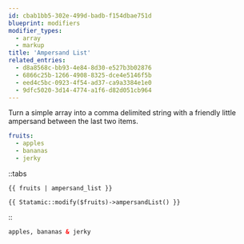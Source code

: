 ```yaml
---
id: cbab1bb5-302e-499d-badb-f154dbae751d
blueprint: modifiers
modifier_types:
  - array
  - markup
title: 'Ampersand List'
related_entries:
  - d8a8568c-bb93-4e84-8d30-e527b3b02876
  - 6866c25b-1266-4908-8325-dce4e5146f5b
  - eed4c5bc-0923-4f54-ad37-ca9a3384e1e0
  - 9dfc5020-3d14-4774-a1f6-d82d051cb964
---
```

Turn a simple array into a comma delimited string with a friendly little ampersand between the last two items.

```yaml
fruits:
  - apples
  - bananas
  - jerky
```

::tabs
```antlers
{{ fruits | ampersand_list }}
```

```blade
{{ Statamic::modify($fruits)->ampersandList() }}
```
::

```html
apples, bananas & jerky
```